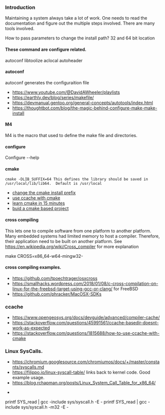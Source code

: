 ### Introduction

Maintaining a system always take a lot of work.  One needs to read the documentation and figure out the multiple steps involved.  There are many tools involved.

How to pass parameters to change the install path?
32 and 64 bit location


#### These command are configure related.
autoconf
libtoolize
aclocal
autoheader

#### autoconf
autoconf generates the configuraition file

* https://www.youtube.com/@DavidAWheeler/playlists
* https://earthly.dev/blog/series/makefile/
* https://devmanual.gentoo.org/general-concepts/autotools/index.html
* https://thoughtbot.com/blog/the-magic-behind-configure-make-make-install


#### M4
M4 is the macro that used to define the make file and directories.


#### configure
Configure --help

#### cmake
```
cmake -DLIB_SUFFIX=64 This defines the library should be saved in /usr/local/lib/lib64.  Default is /usr/local
```
* [change the cmake install prefix](https://stackoverflow.com/questions/6241922/how-to-use-cmake-install-prefix )
* [use ccache with cmake](https://stackoverflow.com/questions/1815688/how-to-use-ccache-with-cmake?rq=1)
* [learn cmake in 15 minutes](https://preshing.com/20170522/learn-cmakes-scripting-language-in-15-minutes/)
* [buid a cmake based project](https://preshing.com/20170511/how-to-build-a-cmake-based-project/)

#### cross compiling
This lets one to compile software from one platform to another platform.
Many embedded systems had limited memory to host a compiler.  Therefore, their application need to be built on another platform.
See https://en.wikipedia.org/wiki/Cross_compiler for more explanation

make CROSS=x86_64-w64-mingw32-

#### cross compiling examples.
* https://github.com/tpoechtrager/osxcross
* https://smallhacks.wordpress.com/2018/01/08/c-cross-compilation-on-linux-for-the-freebsd-target-using-gcc-or-clang/ for FreeBSD
* https://github.com/phracker/MacOSX-SDKs

### ccache
* https://www.opengeosys.org/docs/devguide/advanced/compiler-cache/
* https://stackoverflow.com/questions/45991561/ccache-basedir-doesnt-work-as-expected
* https://stackoverflow.com/questions/1815688/how-to-use-ccache-with-cmake

### Linux SysCalls.

* https://chromium.googlesource.com/chromiumos/docs/+/master/constants/syscalls.md
* https://filippo.io/linux-syscall-table/ links back to kernel code. Good example usage.
* https://blog.rchapman.org/posts/Linux_System_Call_Table_for_x86_64/
* ```
printf SYS_read | gcc -include sys/syscall.h -E -
printf SYS_read | gcc -include sys/syscall.h -m32 -E -
  ```
